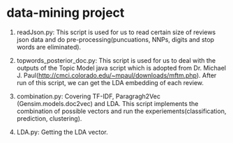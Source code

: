 # data-mining project

1. readJson.py: This script is used for us to read certain size of reviews json data and do pre-processing(puncuations, NNPs, digits and stop words are eliminated).

2. topwords_posterior_doc.py: This script is used for us to deal with the outputs of the Topic Model java script which is adopted from Dr. Michael J. Paul(http://cmci.colorado.edu/~mpaul/downloads/mftm.php). After run of this script, we can get the LDA embedding of each review.

3. combination.py: Covering TF-IDF, Paragragh2Vec (Gensim.models.doc2vec) and LDA. This script implements the combination of possible vectors and run the experiements(classification, prediction, clustering).

4. LDA.py: Getting the LDA vector.
